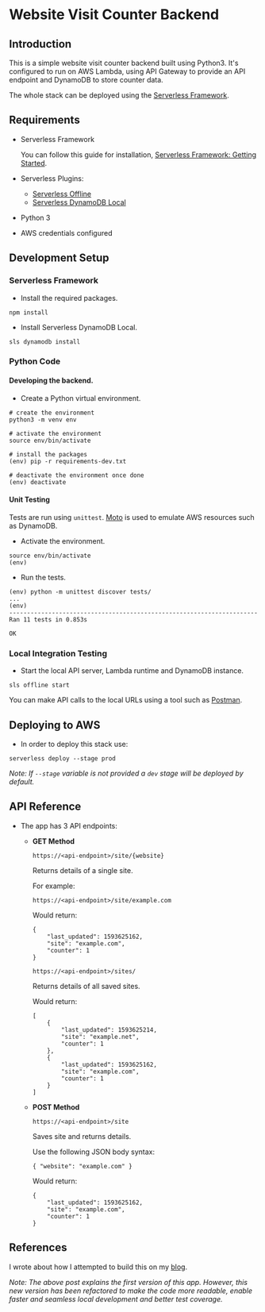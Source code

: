 # Website Visit Counter Backend

## Introduction
This is a simple website visit counter backend built using Python3. It's configured to run on AWS Lambda, using API Gateway to provide an API endpoint and DynamoDB to store counter data.

The whole stack can be deployed using the [Serverless Framework](https://www.serverless.com/).

## Requirements
+ Serverless Framework
    
    You can follow this guide for installation, [Serverless Framework: Getting Started](https://www.serverless.com/framework/docs/getting-started/).

+ Serverless Plugins:
    + [Serverless Offline](https://www.npmjs.com/package/serverless-offline)
    + [Serverless DynamoDB Local](https://www.npmjs.com/package/serverless-dynamodb-local)

+ Python 3
+ AWS credentials configured

## Development Setup
### Serverless Framework
+ Install the required packages.
```
npm install
```
+ Install Serverless DynamoDB Local.
```
sls dynamodb install
```

### Python Code
#### Developing the backend.
+ Create a Python virtual environment.
```
# create the environment
python3 -m venv env

# activate the environment
source env/bin/activate

# install the packages
(env) pip -r requirements-dev.txt

# deactivate the environment once done
(env) deactivate
```


#### Unit Testing
Tests are run using `unittest`. [Moto](https://github.com/spulec/moto) is used to emulate AWS resources such as DynamoDB.

+ Activate the environment.
```
source env/bin/activate
(env)
```
+ Run the tests.
```
(env) python -m unittest discover tests/
...
(env)
----------------------------------------------------------------------
Ran 11 tests in 0.853s

OK
```

### Local Integration Testing
+ Start the local API server, Lambda runtime and DynamoDB instance.
```
sls offline start
```

You can make API calls to the local URLs using a tool such as [Postman](https://www.postman.com/).


## Deploying to AWS
+ In order to deploy this stack use:
```
serverless deploy --stage prod
```
*Note: If `--stage` variable is not provided a `dev` stage will be deployed by default.*

## API Reference
+ The app has 3 API endpoints:
    + **GET Method**
        
        `https://<api-endpoint>/site/{website}`
        
        Returns details of a single site.
        
        For example:
        
        `https://<api-endpoint>/site/example.com`
        
        Would return:
        ```
        {
            "last_updated": 1593625162,
            "site": "example.com",
            "counter": 1
        }
        ```

        `https://<api-endpoint>/sites/`

        Returns details of all saved sites.

        Would return:
        ```
        [
            {
                "last_updated": 1593625214,
                "site": "example.net",
                "counter": 1
            },
            {
                "last_updated": 1593625162,
                "site": "example.com",
                "counter": 1
            }
        ]

        ```

    + **POST Method**
        
        `https://<api-endpoint>/site`
        
        Saves site and returns details.

        Use the following JSON body syntax:
        
        ```
        { "website": "example.com" }
        ```

        Would return:
        ```
        {
            "last_updated": 1593625162,
            "site": "example.com",
            "counter": 1
        }
        ```

## References
I wrote about how I attempted to build this on my [blog](https://muhannad0.github.io/post/phase3-build-site-visit-counter-apigateway-lambda-dynamodb-cloudresumechallenge/).

*Note: The above post explains the first version of this app. However, this new version has been refactored to make the code more readable, enable faster and seamless local development and better test coverage.*